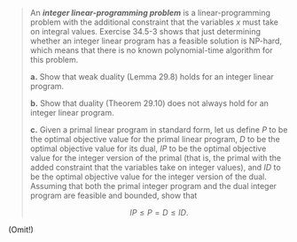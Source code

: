 > An ***integer linear-programming problem*** is a linear-programming problem with the additional constraint that the variables $x$ must take on integral values. Exercise 34.5-3 shows that just determining whether an integer linear program has a feasible solution is NP-hard, which means that there is no known polynomial-time algorithm for this problem.
> 
> **a.** Show that weak duality (Lemma 29.8) holds for an integer linear program.
> 
> **b.** Show that duality (Theorem 29.10) does not always hold for an integer linear program.
> 
> **c.** Given a primal linear program in standard form, let us define $P$ to be the optimal objective value for the primal linear program, $D$ to be the optimal objective value for its dual, $IP$ to be the optimal objective value for the integer version of the primal (that is, the primal with the added constraint that the variables take on integer values), and $ID$ to be the optimal objective value for the integer version of the dual. Assuming that both the primal integer program and the dual integer program are feasible and bounded, show that
> 
> $$IP \le P = D \le ID.$$

(Omit!)
